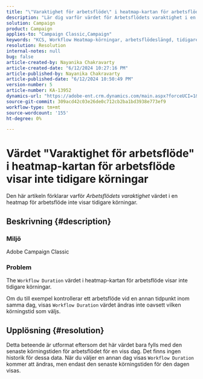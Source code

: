 ```yaml
---
title: "\"Varaktighet för arbetsflöde\" i heatmap-kartan för arbetsflöde visar inte tidigare körningar"
description: "Lär dig varför värdet för Arbetsflödets varaktighet i en heatmap för arbetsflöde inte visar tidigare körningar."
solution: Campaign
product: Campaign
applies-to: "Campaign Classic,Campaign"
keywords: "KCS, Workflow Heatmap-körningar, arbetsflödeslängd, tidigare körningar, Adobe Campaign"
resolution: Resolution
internal-notes: null
bug: false
article-created-by: Nayanika Chakravarty
article-created-date: "6/12/2024 10:27:16 PM"
article-published-by: Nayanika Chakravarty
article-published-date: "6/12/2024 10:50:49 PM"
version-number: 5
article-number: KA-13952
dynamics-url: "https://adobe-ent.crm.dynamics.com/main.aspx?forceUCI=1&pagetype=entityrecord&etn=knowledgearticle&id=9dec01ea-0a29-ef11-840a-000d3a3764e0"
source-git-commit: 309acd42c03e26de0c712cb2ba1bd3938e773ef9
workflow-type: tm+mt
source-wordcount: '155'
ht-degree: 0%

---
```


# Värdet &quot;Varaktighet för arbetsflöde&quot; i heatmap-kartan för arbetsflöde visar inte tidigare körningar


Den här artikeln förklarar varför *Arbetsflödets varaktighet* värdet i en heatmap för arbetsflöde inte visar tidigare körningar.

## Beskrivning {#description}


### <b>Miljö</b>

Adobe Campaign Classic

### <b>Problem</b>

The `Workflow Duration` värdet i heatmap-kartan för arbetsflöde visar inte tidigare körningar.

Om du till exempel kontrollerar ett arbetsflöde vid en annan tidpunkt inom samma dag, visas `Workflow Duration` värdet ändras inte oavsett vilken körningstid som väljs.


## Upplösning {#resolution}


Detta beteende är utformat eftersom det här värdet bara fylls med den senaste körningstiden för arbetsflödet för en viss dag. Det finns ingen historik för dessa data. När du väljer en annan dag visas `Workflow Duration` kommer att ändras, men endast den senaste körningstiden för den dagen visas.


